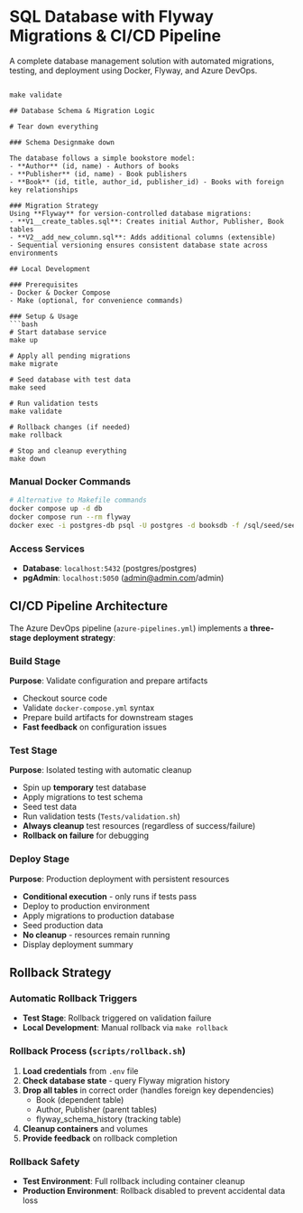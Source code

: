 # SQL Database with Flyway Migrations & CI/CD Pipeline


A complete database management solution with automated migrations, testing, and deployment using Docker, Flyway, and Azure DevOps.

```# Run validation test

make validate

## Database Schema & Migration Logic

# Tear down everything

### Schema Designmake down

The database follows a simple bookstore model:
- **Author** (id, name) - Authors of books
- **Publisher** (id, name) - Book publishers  
- **Book** (id, title, author_id, publisher_id) - Books with foreign key relationships

### Migration Strategy
Using **Flyway** for version-controlled database migrations:
- **V1__create_tables.sql**: Creates initial Author, Publisher, Book tables
- **V2__add_new_column.sql**: Adds additional columns (extensible)
- Sequential versioning ensures consistent database state across environments

## Local Development

### Prerequisites
- Docker & Docker Compose
- Make (optional, for convenience commands)

### Setup & Usage
```bash
# Start database service
make up

# Apply all pending migrations
make migrate

# Seed database with test data
make seed

# Run validation tests
make validate

# Rollback changes (if needed)
make rollback

# Stop and cleanup everything
make down
```

### Manual Docker Commands
```bash
# Alternative to Makefile commands
docker compose up -d db
docker compose run --rm flyway
docker exec -i postgres-db psql -U postgres -d booksdb -f /sql/seed/seed_data.sql
```

### Access Services
- **Database**: `localhost:5432` (postgres/postgres)
- **pgAdmin**: `localhost:5050` (admin@admin.com/admin)

## CI/CD Pipeline Architecture

The Azure DevOps pipeline (`azure-pipelines.yml`) implements a **three-stage deployment strategy**:

### Build Stage
**Purpose**: Validate configuration and prepare artifacts
- Checkout source code
- Validate `docker-compose.yml` syntax
- Prepare build artifacts for downstream stages
- **Fast feedback** on configuration issues

### Test Stage  
**Purpose**: Isolated testing with automatic cleanup
- Spin up **temporary** test database
- Apply migrations to test schema
- Seed test data
- Run validation tests (`Tests/validation.sh`)
- **Always cleanup** test resources (regardless of success/failure)
- **Rollback on failure** for debugging

### Deploy Stage
**Purpose**: Production deployment with persistent resources
- **Conditional execution** - only runs if tests pass
- Deploy to production environment
- Apply migrations to production database
- Seed production data
- **No cleanup** - resources remain running
- Display deployment summary

## Rollback Strategy

### Automatic Rollback Triggers
- **Test Stage**: Rollback triggered on validation failure
- **Local Development**: Manual rollback via `make rollback`

### Rollback Process (`scripts/rollback.sh`)
1. **Load credentials** from `.env` file
2. **Check database state** - query Flyway migration history
3. **Drop all tables** in correct order (handles foreign key dependencies)
   - Book (dependent table)
   - Author, Publisher (parent tables)  
   - flyway_schema_history (tracking table)
4. **Cleanup containers** and volumes
5. **Provide feedback** on rollback completion

### Rollback Safety
- **Test Environment**: Full rollback including container cleanup
- **Production Environment**: Rollback disabled to prevent accidental data loss
